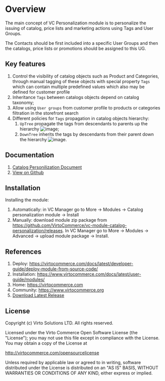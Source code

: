 # Overview

The main concept of VC Personalization module is to personalize the issuing of catalog, price lists and marketing actions using Tags and User Groups.

The Contacts should be first included into a specific User Groups and then the catalogs, price lists or promotions should be assigned to this UG.

## Key features

1. Control the visibility of catalog objects such as Product and Categories, through manual tagging of these objects with special property `Tags` which can contain multiple predefined values which also may be defined for customer profile
1. Inheritance `Tags` between catalogs objects depend on catalog taxonomy;
1. Allow using `User groups` from customer profile to products or categories filtration in the storefront search
1. Different policies for `Tags` propagation in catalog objects hierarchy:
    1. `UpTree` propagate the tags from descendants to parents up the hierarchy
    ![image](https://user-images.githubusercontent.com/7566324/62931481-ba630c00-bdbe-11e9-9cdf-6d05e955721b.png);
    1. `DownTree` inherits the tags by descendants from their parent down the hierarchy
    ![image](https://user-images.githubusercontent.com/7566324/62931421-a3241e80-bdbe-11e9-8f02-fd22d0fbcc6f.png).

## Documentation

1. [Catalog Personilization Document](/docs/index.md)
1. [View on Github](https://github.com/VirtoCommerce/vc-module-catalog-personalization/tree/dev)

## Installation

Installing the module:

1. Automatically: in VC Manager go to More -> Modules -> Catalog personalization module -> Install
1. Manually: download module zip package from https://github.com/VirtoCommerce/vc-module-catalog-personalization/releases. In VC Manager go to More -> Modules -> Advanced -> upload module package -> Install.

## References 

1. Deploy: https://virtocommerce.com/docs/latest/developer-guide/deploy-module-from-source-code/
1. Installation: https://www.virtocommerce.com/docs/latest/user-guide/modules/
1. Home: https://virtocommerce.com
1. Community: https://www.virtocommerce.org
1. [Download Latest Release](https://github.com/VirtoCommerce/vc-module-catalog-personalization/releases/)
## License
Copyright (c) Virto Solutions LTD.  All rights reserved.

Licensed under the Virto Commerce Open Software License (the "License"); you may not use this file except in compliance with the License. You may obtain a copy of the License at

http://virtocommerce.com/opensourcelicense

Unless required by applicable law or agreed to in writing, software distributed under the License is distributed on an "AS IS" BASIS, WITHOUT WARRANTIES OR CONDITIONS OF ANY KIND, either express or implied.
